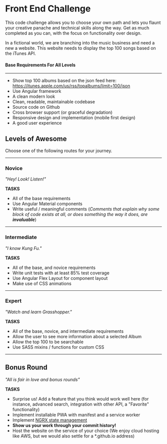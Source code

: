 # Front End Challenge

This code challenge allows you to choose your own path and lets you flaunt your creative panache and technical skills along the way. Get as much completed as you can, with the focus on functionality over design.

In a fictional world, we are branching into the music business and need a new a website. This website needs to display the top 100 songs based on the iTunes API.   

#### Base Requirements For All Levels
-------
- Show top 100 albums based on the json feed here:  https://itunes.apple.com/us/rss/topalbums/limit=100/json
- Use Angular framework
- A clean modern look
- Clean, readable, maintainable codebase
- Source code on Github
- Cross browser support (or graceful degradation)
- Responsive design and implementation (mobile first design)
- A good user experience


## Levels of Awesome

Choose one of the following routes for your journey. 

-------
### Novice

*"Hey! Look! Listen!"*

**TASKS**
- All of the base requirements
- Use Angular Material components
- Write useful / meaningful comments (*Comments that explain why some block of code exists at all, or does something the way it does, are **invaluable***)


-------
### Intermediate

*"I know Kung Fu."*

**TASKS**
- All of the base, and novice requirements
- Write unit tests with at least 85% test coverage
- Use Angular Flex Layout for component layout
- Make use of CSS animations


-------
### Expert

*"Watch and learn Grasshopper."*

**TASKS**
- All of the base, novice, and intermediate requirements
- Allow the user to see more information about a selected Album
- Allow the top 100 to be searchable
- Use SASS mixins / functions for custom CSS


-------
## Bonus Round

*"All is fair in love and bonus rounds"*

**TASKS**
- Surprise us! Add a feature that you think would work well here (for instance, advanced search, integration with other API, a "Favorite" functionality)
- Implement installable PWA with manifest and a service worker
- Implement [NGRX state management](https://ngrx.io/)
- **Show us your work through your commit history!**
- Host the website on the service of your choice (We enjoy cloud hosting like AWS, but we would also settle for a *.github.io address)
